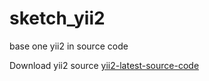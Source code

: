 # sketch_yii2

base one yii2 in source code

Download yii2 source [yii2-latest-source-code](https://github.com/yiisoft/yii2/archive/refs/tags/2.0.42.zip)
